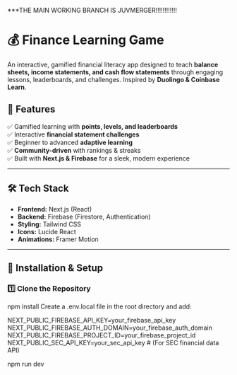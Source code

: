 ***THE MAIN WORKING BRANCH IS JUVMERGER!!!!!!!!!!!!


# 💰 Finance Learning Game  
An interactive, gamified financial literacy app designed to teach **balance sheets, income statements, and cash flow statements** through engaging lessons, leaderboards, and challenges. Inspired by **Duolingo & Coinbase Learn**.  

## 🚀 Features  
✅ Gamified learning with **points, levels, and leaderboards**  
✅ Interactive **financial statement challenges**  
✅ Beginner to advanced **adaptive learning**  
✅ **Community-driven** with rankings & streaks  
✅ Built with **Next.js & Firebase** for a sleek, modern experience  

---

## 🛠️ Tech Stack  
- **Frontend:** Next.js (React)  
- **Backend:** Firebase (Firestore, Authentication)  
- **Styling:** Tailwind CSS  
- **Icons:** Lucide React  
- **Animations:** Framer Motion  

---

## 🔧 Installation & Setup  

### 1️⃣ Clone the Repository  

npm install
Create a .env.local file in the root directory and add:

  NEXT_PUBLIC_FIREBASE_API_KEY=your_firebase_api_key
  NEXT_PUBLIC_FIREBASE_AUTH_DOMAIN=your_firebase_auth_domain
  NEXT_PUBLIC_FIREBASE_PROJECT_ID=your_firebase_project_id
  NEXT_PUBLIC_SEC_API_KEY=your_sec_api_key  # (For SEC financial data API)


npm run dev
